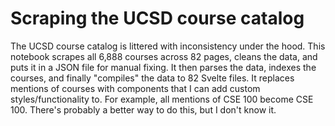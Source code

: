 # Scraping the UCSD course catalog

The UCSD course catalog is littered with inconsistency under the hood. This notebook scrapes all 6,888 courses across 82 pages, cleans the data, and puts it in a JSON file for manual fixing. It then parses the data, indexes the courses, and finally "compiles" the data to 82 Svelte files. It replaces mentions of courses with components that I can add custom styles/functionality to. For example, all mentions of CSE 100 become <CourseLink id={1837} href="/CSE#100">CSE 100</CourseLink>. There's probably a better way to do this, but I don't know it.

